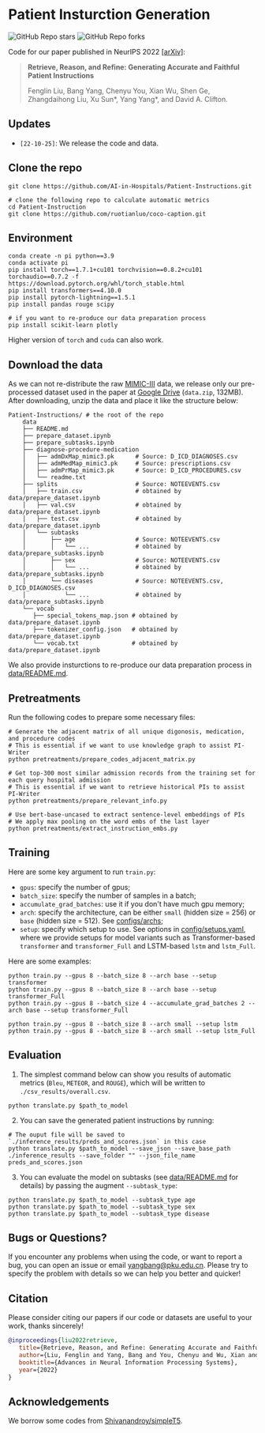 # Patient Insturction Generation
![GitHub Repo stars](https://img.shields.io/github/stars/AI-in-Hospitals/Patient-Instructions)
![GitHub Repo forks](https://img.shields.io/github/forks/AI-in-Hospitals/Patient-Instructions)

Code for our paper published in NeurIPS 2022 [[arXiv]](https://arxiv.org/abs/2210.12777):
> **Retrieve, Reason, and Refine: Generating Accurate and Faithful Patient Instructions**
> 
> Fenglin Liu, Bang Yang, Chenyu You, Xian Wu, Shen Ge, Zhangdaihong Liu, Xu Sun*, Yang Yang*, and David A. Clifton.

## Updates
- `[22-10-25]`: We release the code and data.

## Clone the repo
```
git clone https://github.com/AI-in-Hospitals/Patient-Instructions.git

# clone the following repo to calculate automatic metrics
cd Patient-Instruction
git clone https://github.com/ruotianluo/coco-caption.git 
```

## Environment

```
conda create -n pi python==3.9
conda activate pi
pip install torch==1.7.1+cu101 torchvision==0.8.2+cu101 torchaudio==0.7.2 -f https://download.pytorch.org/whl/torch_stable.html
pip install transformers==4.10.0
pip install pytorch-lightning==1.5.1
pip install pandas rouge scipy

# if you want to re-produce our data preparation process
pip install scikit-learn plotly
```
Higher version of `torch` and `cuda` can also work.



## Download the data 
As we can not re-distribute the raw [MIMIC-III](https://physionet.org/content/mimiciii/1.4/) data, we release only our pre-processed dataset used in the paper at [Google Drive](https://drive.google.com/file/d/1z1SvPDZ_yixuWuzQr9aK7bNPJUq2tEhY/view?usp=sharing) (`data.zip`, 132MB). After downloading, unzip the data and place it like the structure below:

```
Patient-Instructions/ # the root of the repo
    data
    ├── README.md
    ├── prepare_dataset.ipynb
    ├── prepare_subtasks.ipynb
    ├── diagnose-procedure-medication
    │   ├── admDxMap_mimic3.pk      # Source: D_ICD_DIAGNOSES.csv
    │   ├── admMedMap_mimic3.pk     # Source: prescriptions.csv
    │   ├── admPrMap_mimic3.pk      # Source: D_ICD_PROCEDURES.csv
    │   └── readme.txt
    ├── splits                      # Source: NOTEEVENTS.csv
    │   ├── train.csv               # obtained by data/prepare_dataset.ipynb
    │   ├── val.csv                 # obtained by data/prepare_dataset.ipynb
    │   ├── test.csv                # obtained by data/prepare_dataset.ipynb
    │   └── subtasks                
    │       ├── age                 # Source: NOTEEVENTS.csv
    │       │   └── ...             # obtained by data/prepare_subtasks.ipynb
    │       ├── sex                 # Source: NOTEEVENTS.csv
    │       │   └── ...             # obtained by data/prepare_subtasks.ipynb
    │       └── diseases            # Source: NOTEEVENTS.csv, D_ICD_DIAGNOSES.csv
    │           └── ...             # obtained by data/prepare_subtasks.ipynb
    └── vocab               
       ├── special_tokens_map.json # obtained by data/prepare_dataset.ipynb
       ├── tokenizer_config.json   # obtained by data/prepare_dataset.ipynb
       └── vocab.txt               # obtained by data/prepare_dataset.ipynb
```
We also provide insturctions to re-produce our data preparation process in [data/README.md](https://github.com/AI-in-Hospitals/Patient-Instructions/tree/master/data).

## Pretreatments
Run the following codes to prepare some necessary files:
```
# Generate the adjacent matrix of all unique digonosis, medication, and procedure codes
# This is essential if we want to use knowledge graph to assist PI-Writer
python pretreatments/prepare_codes_adjacent_matrix.py

# Get top-300 most similar admission records from the training set for each query hospital admission
# This is essential if we want to retrieve historical PIs to assist PI-Writer
python pretreatments/prepare_relevant_info.py

# Use bert-base-uncased to extract sentence-level embeddings of PIs
# We apply max pooling on the word embs of the last layer
python pretreatments/extract_instruction_embs.py 
```


## Training
Here are some key argument to run `train.py`:
- `gpus`: specify the number of gpus;
- `batch_size`: specify the number of samples in a batch;
- `accumulate_grad_batches`: use it if you don't have much gpu memory;
- `arch`: specify the architecture, can be either `small` (hidden size = 256) or `base` (hidden size = 512). See [configs/archs](https://github.com/AI-in-Hospitals/Patient-Instructions/tree/master/config/archs);
- `setup`: specify which setup to use. See options in [config/setups.yaml](https://github.com/AI-in-Hospitals/Patient-Instructions/tree/master/config/setups.yaml), where we provide setups for model variants such as Transformer-based `transformer` and `transformer_Full` and LSTM-based `lstm` and `lstm_Full`.

Here are some examples:
```
python train.py --gpus 8 --batch_size 8 --arch base --setup transformer
python train.py --gpus 8 --batch_size 8 --arch base --setup transformer_Full
python train.py --gpus 8 --batch_size 4 --accumulate_grad_batches 2 --arch base --setup transformer_Full

python train.py --gpus 8 --batch_size 8 --arch small --setup lstm
python train.py --gpus 8 --batch_size 8 --arch small --setup lstm_Full
```

## Evaluation
1. The simplest command below can show you results of automatic metrics (`Bleu`, `METEOR`, and `ROUGE`), which will be written to `./csv_results/overall.csv`.
```
python translate.py $path_to_model
```

2. You can save the generated patient instructions by running:
```
# The ouput file will be saved to `./inference_results/preds_and_scores.json` in this case
python translate.py $path_to_model --save_json --save_base_path ./inference_results --save_folder "" --json_file_name preds_and_scores.json 
```

3. You can evaluate the model on subtasks (see [data/README.md](https://github.com/AI-in-Hospitals/Patient-Instructions/tree/master/data) for details) by passing the augment `--subtask_type`:
```
python translate.py $path_to_model --subtask_type age
python translate.py $path_to_model --subtask_type sex
python translate.py $path_to_model --subtask_type disease
```


## Bugs or Questions?

If you encounter any problems when using the code, or want to report a bug, you can open an issue or email yangbang@pku.edu.cn. Please try to specify the problem with details so we can help you better and quicker!



## Citation

Please consider citing our papers if our code or datasets are useful to your work, thanks sincerely!

```bibtex
@inproceedings{liu2022retrieve,
   title={Retrieve, Reason, and Refine: Generating Accurate and Faithful Patient Instructions},
   author={Liu, Fenglin and Yang, Bang and You, Chenyu and Wu, Xian and Ge, Shen and Liu, Zhangdaihong and Sun, Xu and Yang, Yang and Clifton, David A.},
   booktitle={Advances in Neural Information Processing Systems},
   year={2022}
}
```

## Acknowledgements
We borrow some codes from [Shivanandroy/simpleT5](https://github.com/Shivanandroy/simpleT5).

